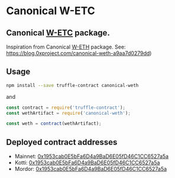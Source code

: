 # Canonical W-ETC

## Canonical [W-ETC](https://wrappedether.org/) package.

Inspiration from Canonical [W-ETH](https://weth.io/) package. See: https://blog.0xproject.com/canonical-weth-a9aa7d0279dd)

## Usage

```sh
npm install --save truffle-contract canonical-weth
```

and

```js
const contract = require('truffle-contract');
const wethArtifact = require('canonical-weth');

const weth = contract(wethArtifact);
```

## Deployed contract addresses

- Mainnet: [0x1953cab0E5bFa6D4a9BaD6E05fD46C1CC6527a5a](https://blockscout.com/etc/mainnet/address/0x1953cab0E5bFa6D4a9BaD6E05fD46C1CC6527a5a)
- Kotti: [0x1953cab0E5bFa6D4a9BaD6E05fD46C1CC6527a5a](https://blockscout.com/etc/kotti/address/0x1953cab0E5bFa6D4a9BaD6E05fD46C1CC6527a5a)
- Mordor: [0x1953cab0E5bFa6D4a9BaD6E05fD46C1CC6527a5a](https://blockscout.com/etc/mordor/address/0x1953cab0E5bFa6D4a9BaD6E05fD46C1CC6527a5a)
